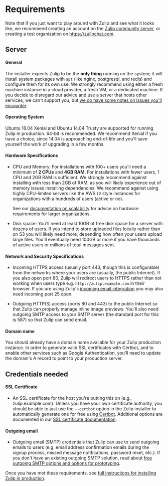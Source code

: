 # Requirements

Note that if you just want to play around with Zulip and see what it looks
like, we recommend creating an account on the
[Zulip community server](../contributing/chat-zulip-org.html), or creating a test
organization on <https://zulipchat.com>.

## Server

#### General

The installer expects Zulip to be the **only thing** running on the
system; it will install system packages with `apt` (like nginx,
postgresql, and redis) and configure them for its own use.  We
strongly recommend using either a fresh machine instance in a cloud
provider, a fresh VM, or a dedicated machine.  If you decide to
disregard our advice and use a server that hosts other services, we
can't support you, but
[we do have some notes on issues you'll encounter](install-existing-server.html).

#### Operating System

Ubuntu 16.04 Xenial and Ubuntu 14.04 Trusty are supported for running
Zulip in production.  64-bit is recommended.  We recommend Xenial if
you have a choice, since 14.04 is approaching end-of-life and you'll
save yourself the work of upgrading in a few months.

#### Hardware Specifications

* CPU and Memory: For installations with 100+ users you'll need a
  minimum of **2 CPUs** and **4GB RAM**. For installations with fewer
  users, 1 CPU and 2GB RAM is sufficient. We strongly recommend against
  installing with less than 2GB of RAM, as you will likely experience
  out of memory issues installing dependencies.  We recommend against
  using highly CPU-limited servers like the AWS `t2` style instances
  for organizations with a hundreds of users (active or no).

  See our
  [documentation on scalability](../production/maintain-secure-upgrade.html#scalability)
  for advice on hardware requirements for larger organizations.

* Disk space: You'll need at least 10GB of free disk space for a
  server with dozens of users. If you intend to store uploaded files
  locally rather than on S3 you will likely need more, depending how
  often your users upload large files.  You'll eventually need 100GB
  or more if you have thousands of active users or millions of total
  messages sent.

#### Network and Security Specifications

* Incoming HTTPS access (usually port 443, though this is
  configurable) from the networks where your users are (usually, the
  public Internet).  If you also open port 80, Zulip will redirect
  users to HTTPS rather than not working when users type
  e.g. `http://zulip.example.com` in their browser.  If you are using
  Zulip's [incoming email integration][email-mirror-code] you may also
  need incoming port 25 open.

[email-mirror-code]: https://github.com/zulip/zulip/blob/master/zerver/management/commands/email_mirror.py

* Outgoing HTTP(S) access (ports 80 and 443) to the public Internet so
  that Zulip can properly manage inline image previews.  You'll also
  need outgoing SMTP access to your SMTP server (the standard port for
  this is 587) so that Zulip can send email.

#### Domain name

You should already have a domain name available for your Zulip
production instance. In order to generate valid SSL certificates with
Certbot, and to enable other services such as Google Authentication,
you'll need to update the domain's A record to point to your
production server.

## Credentials needed

#### SSL Certificate

* An SSL certificate for the host you're putting this on (e.g.,
  zulip.example.com).  Unless you have your own certificate authority,
  you should be able to just use the `--certbot` option in the Zulip
  installer to automatically generate one for free using
  [Certbot](https://certbot.eff.org/).  Additional options are
  documented in our
  [SSL certificate documentation](ssl-certificates.html).

#### Outgoing email

* Outgoing email (SMTP) credentials that Zulip can use to send
  outgoing emails to users (e.g. email address confirmation emails
  during the signup process, missed message notifications, password
  reset, etc.).  If you don't have an existing outgoing SMTP solution,
  read about
  [free outgoing SMTP options and options for prototyping](email.html#free-outgoing-email-services).

Once you have met these requirements, see [full instructions for installing
Zulip in production](../production/install.html).
